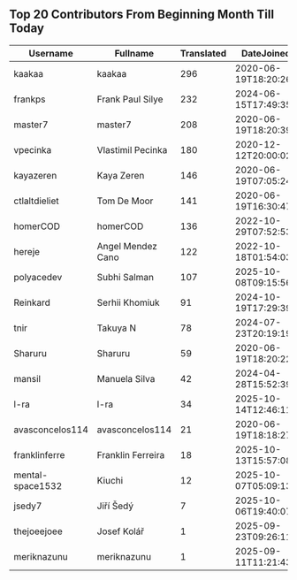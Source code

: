## Top 20 Contributors From Beginning Month Till Today ##
|Username|Fullname|Translated|DateJoined|Language|
|--------|--------|----------|----------|-------|
|kaakaa|kaakaa|296|2020-06-19T18:20:26Z|ja|
|frankps|Frank Paul Silye|232|2024-06-15T17:49:35.|nb_NO|
|master7|master7|208|2020-06-19T18:20:39.|pl|
|vpecinka|Vlastimil Pecinka|180|2020-12-12T20:00:02.|cs|
|kayazeren|Kaya Zeren|146|2020-06-19T07:05:24Z|tr|
|ctlaltdieliet|Tom De Moor|141|2020-06-19T16:30:47Z|nl|
|homerCOD|homerCOD|136|2022-10-29T07:52:53.|sr|
|hereje|Angel Mendez Cano|122|2022-10-18T01:54:03.|es|
|polyacedev|Subhi Salman|107|2025-10-08T09:15:56.|ar|
|Reinkard|Serhii Khomiuk|91|2024-10-19T17:29:39.|uk|
|tnir|Takuya N|78|2024-07-23T20:19:19.|ja|
|Sharuru|Sharuru|59|2020-06-19T18:20:22.|zh_Hans|
|mansil|Manuela Silva|42|2024-04-28T15:52:39.|pt|
|l-ra|l-ra|34|2025-10-14T12:46:11.|cs|
|avasconcelos114|avasconcelos114|21|2020-06-19T18:18:27Z|ko|
|franklinferre|Franklin Ferreira|18|2025-10-13T15:57:08.|pt_BR|
|mental-space1532|Kiuchi|12|2025-10-07T05:09:13.||
|jsedy7|Jiří Šedý|7|2025-10-06T19:40:07.|cs|
|thejoeejoee|Josef Kolář|1|2025-09-23T09:26:11.||
|meriknazunu|meriknazunu|1|2025-09-11T11:21:43.||
